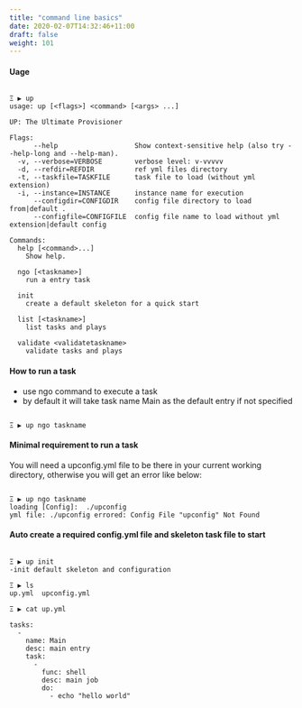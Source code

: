 ```yaml
---
title: "command line basics"
date: 2020-02-07T14:32:46+11:00
draft: false
weight: 101
---
```


#### Uage

```

Ξ ▶ up           
usage: up [<flags>] <command> [<args> ...]

UP: The Ultimate Provisioner

Flags:
      --help                   Show context-sensitive help (also try --help-long and --help-man).
  -v, --verbose=VERBOSE        verbose level: v-vvvvv
  -d, --refdir=REFDIR          ref yml files directory
  -t, --taskfile=TASKFILE      task file to load (without yml extension)
  -i, --instance=INSTANCE      instance name for execution
      --configdir=CONFIGDIR    config file directory to load from|default .
      --configfile=CONFIGFILE  config file name to load without yml extension|default config

Commands:
  help [<command>...]
    Show help.

  ngo [<taskname>]
    run a entry task

  init
    create a default skeleton for a quick start

  list [<taskname>]
    list tasks and plays

  validate <validatetaskname>
    validate tasks and plays

```

#### How to run a task

* use ngo command to execute a task
* by default it will take task name Main as the default entry if not specified

```

Ξ ▶ up ngo taskname           

```

#### Minimal requirement to run a task

You will need a upconfig.yml file to be there in your current working directory, otherwise you will get an error like below:

```

Ξ ▶ up ngo taskname
loading [Config]:  ./upconfig
yml file: ./upconfig errored: Config File "upconfig" Not Found 

```


#### Auto create a required config.yml file and skeleton task file to start

```

Ξ ▶ up init
-init default skeleton and configuration

Ξ ▶ ls             
up.yml  upconfig.yml

Ξ ▶ cat up.yml

tasks:
  -
    name: Main
    desc: main entry
    task:
      -
        func: shell
        desc: main job
        do:
          - echo "hello world"
```
